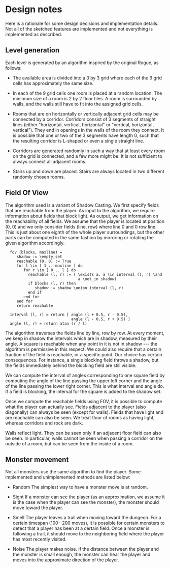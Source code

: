 Design notes
============

Here is a rationale for some design decisions and implementation details.
Not all of the sketched features are implemented and not everything
is implemented as described.


Level generation
----------------

Each level is generated by an algorithm inspired by the original Rogue,
as follows:

  * The available area is divided into a 3 by 3 grid
    where each of the 9 grid cells has approximately the same size.

  * In each of the 9 grid cells one room is placed at a random location.
    The minimum size of a room is 2 by 2 floor tiles. A room is surrounded
    by walls, and the walls still have to fit into the assigned grid cells.

  * Rooms that are on horizontally or vertically adjacent grid cells
    may be connected by a corridor. Corridors consist of 3 segments of straight
    lines (either "horizontal, vertical, horizontal" or "vertical, horizontal,
    vertical"). They end in openings in the walls of the room they connect.
    It is possible that one or two of the 3 segments have length 0, such that
    the resulting corridor is L-shaped or even a single straight line.

  * Corridors are generated randomly in such a way that at least every room
    on the grid is connected, and a few more might be. It is not sufficient
    to always connect all adjacent rooms.

  * Stairs up and down are placed. Stairs are always located in two different
    randomly chosen rooms.


Field Of View
-------------

The algorithm used is a variant of Shadow Casting. We first specify
fields that are reachable from the player. As input to the algorithm,
we require information about fields that block light. As output,
we get information on the reachability of all fields.
We assume that the player is located at position (0, 0)
and we only consider fields (line, row) where line 0 and 0 row line.
This is just about one eighth of the whole player surroundings,
but the other parts can be computed in the same fashion by mirroring
or rotating the given algorithm accordingly.

      fov (blocks, maxline) =
         shadow := \empty_set
         reachable (0, 0) := True
         for l \in [ 1 .. maxline ] do
            for r \in [ 0 .. l ] do
              reachable (l, r) := ( \exists a. a \in interval (l, r) \and
                                    a \not_in shadow)
              if blocks (l, r) then
                 shadow := shadow \union interval (l, r)
              end if
            end for
         end for
         return reachable

      interval (l, r) = return [ angle (l + 0.5, r - 0.5),
                                 angle (l - 0.5, r + 0.5) ]
      angle (l, r) = return atan (r / l)

The algorithm traverses the fields line by line, row by row.
At every moment, we keep in shadow the intervals which are in shadow,
measured by their angle. A square is reachable when any point
in it is not in shadow --- the algorithm is permissive in this respect.
We could also require that a certain fraction of the field is reachable,
or a specific point. Our choice has certain consequences. For instance,
a single blocking field throws a shadow, but the fields immediately behind
the blocking field are still visible.

We can compute the interval of angles corresponding to one square field
by computing the angle of the line passing the upper left corner
and the angle of the line passing the lower right corner.
This is what interval and angle do. If a field is blocking, the interval
for the square is added to the shadow set.

Once we compute the reachable fields using FOV, it is possible
to compute what the player can actually see. Fields adjacent to the player
(also diagonally) can always be seen (except for walls).
Fields that have light and are reachable can also be seen.
We treat floor of rooms as having light, whereas corridors and rock are dark.

Walls reflect light. They can be seen only if an adjacent floor field
can also be seen. In particular, walls cannot be seen when passing
a corridor on the outside of a room, but can be seen from the inside of a room.


Monster movement
----------------

Not all monsters use the same algorithm to find the player.
Some implemented and unimplemented methods are listed below:

* Random
The simplest way to have a monster move is at random.

* Sight
If a monster can see the player (as an approximation,
we assume it is the case when the player can see the monster),
the monster should move toward the player.

* Smell
The player leaves a trail when moving toward the dungeon.
For a certain timespan (100--200 moves), it is possible
for certain monsters to detect that a player has been at a certain field.
Once a monster is following a trail, it should move to the
neighboring field where the player has most recently visited.

* Noise
The player makes noise. If the distance between the player
and the monster is small enough, the monster can hear the player
and moves into the approximate direction of the player.
